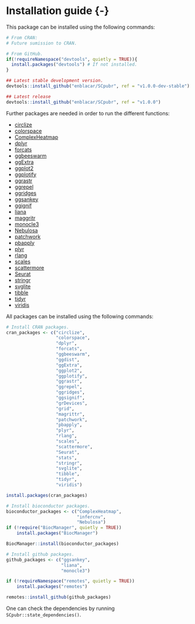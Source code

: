 # Installation guide {-}

This package can be installed using the following commands:

```r
# From CRAN:
# Future sumission to CRAN.

# From GitHub.
if(!requireNamespace("devtools", quietly = TRUE)){
  install.packages("devtools") # If not installed.
}

## Latest stable development version.
devtools::install_github("enblacar/SCpubr", ref = "v1.0.0-dev-stable")

## Latest release
devtools::install_github("enblacar/SCpubr", ref = "v1.0.0")

```


Further packages are needed in order to run the different functions:

- [circlize](https://jokergoo.github.io/circlize_book/book/)
- [colorspace](https://cran.r-project.org/web/packages/colorspace/vignettes/colorspace.html)
- [ComplexHeatmap](https://bioconductor.org/packages/release/bioc/html/ComplexHeatmap.html)
- [dplyr](https://dplyr.tidyverse.org/)
- [forcats](https://forcats.tidyverse.org/index.html)
- [ggbeeswarm](https://cran.r-project.org/web/packages/ggbeeswarm/index.html)
- [ggExtra](https://cran.r-project.org/web/packages/ggExtra/vignettes/ggExtra.html)
- [ggplot2](https://ggplot2.tidyverse.org/)
- [ggplotify](https://cran.r-project.org/web/packages/ggplotify/index.html/)
- [ggrastr](https://cran.r-project.org/web/packages/ggrastr/vignettes/Raster_geoms.html)
- [ggrepel](https://cran.r-project.org/web/packages/ggrepel/vignettes/ggrepel.html)
- [ggridges](https://cran.r-project.org/web/packages/ggridges/vignettes/introduction.html)
- [ggsankey](https://github.com/davidsjoberg/ggsankey)
- [ggignif](https://cran.r-project.org/web/packages/ggsignif/vignettes/intro.html)
- [liana](https://github.com/saezlab/liana)
- [maggritr](https://cran.r-project.org/web/packages/magrittr/vignettes/magrittr.html)
- [monocle3](https://cole-trapnell-lab.github.io/monocle3/)
- [Nebulosa](http://bioconductor.org/packages/release/bioc/html/Nebulosa.html)
- [patchwork](https://patchwork.data-imaginist.com/)
- [pbapply](https://cran.rstudio.com/web/packages/pbapply/index.html)
- [plyr](https://cran.r-project.org/web/packages/plyr/index.html)
- [rlang](https://cran.r-project.org/web/packages/rlang/index.html)
- [scales](https://cran.r-project.org/web/packages/scales/index.html)
- [scattermore](https://cran.rstudio.com/web/packages/scattermore/index.html)
- [Seurat](https://satijalab.org/seurat/index.html)
- [stringr](https://cran.r-project.org/web/packages/stringr/index.html)
- [svglite](https://cran.r-project.org/web/packages/svglite/index.html)
- [tibble](https://tibble.tidyverse.org/)
- [tidyr](https://tidyr.tidyverse.org/)
- [viridis](https://cran.r-project.org/web/packages/viridis/index.html)


All packages can be installed using the following commands:


```r
# Install CRAN packages.
cran_packages <- c("circlize",
                   "colorspace",
                   "dplyr",
                   "forcats",
                   "ggbeeswarm",
                   "ggdist",
                   "ggExtra",
                   "ggplot2",
                   "ggplotify",
                   "ggrastr",
                   "ggrepel",
                   "ggridges",
                   "ggsignif",
                   "grDevices",
                   "grid",
                   "magrittr",
                   "patchwork",
                   "pbapply",
                   "plyr",
                   "rlang",
                   "scales",
                   "scattermore",
                   "Seurat",
                   "stats",
                   "stringr",
                   "svglite",
                   "tibble",
                   "tidyr",
                   "viridis")

install.packages(cran_packages)

# Install bioconductor packages.
bioconductor_packages <- c("ComplexHeatmap",
                           "infercnv",
                           "Nebulosa")
if (!require("BiocManager", quietly = TRUE))
    install.packages("BiocManager")

BiocManager::install(bioconductor_packages)

# Install github packages.
github_packages <- c("ggsankey",
                     "liana",
                     "monocle3")

if (!requireNamespace("remotes", quietly = TRUE))
    install.packages("remotes")

remotes::install_github(github_packages)
```

One can check the dependencies by running `SCpubr::state_dependencies()`.

